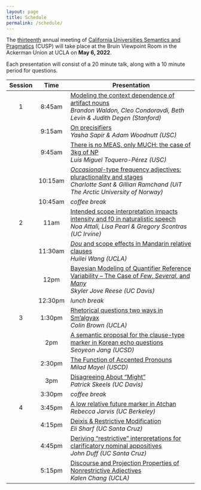 ```yaml
---
layout: page
title: Schedule
permalink: /schedule/
---
```


The [thirteenth](/cusp13 "CUSP-13") annual meeting of [California Universities Semantics and Pragmatics](/ "CUSP") (CUSP) will take place at the Bruin Viewpoint Room in the Ackerman Union at UCLA on **May 6, 2022**.

Each presentation will consist of a 20 minute talk, along with a 10 minute period for questions.

| Session |   Time  | Presentation                                                                                                                                  |
|:-------:|:-------:|-----------------------------------------------------------------------------------------------------------------------------------------------|
|    1    |  8:45am | [Modeling the context dependence of artifact nouns](/abstracts/waldon.pdf)<br>_Brandon Waldon, Cleo Condoravdi, Beth Levin & Judith Degen (Stanford)_                    |
|         |  9:15am | [On precisifiers](/abstracts/sapir-woodnutt.pdf)<br>_Yasha Sapir & Adam Woodnutt (USC)_                                                                                          |
|         |  9:45am | [There is no MEAS, only MUCH: the case of 3kg of NP](/abstracts/toquero-perez.pdf)<br>_Luis Miguel Toquero-Pérez (USC)_                                                         |
|         | 10:15am | [_Occasional_-type frequency adjectives: pluractionality and stages](/abstracts/sant-ramchand.pdf)<br>_Charlotte Sant & Gillian Ramchand (UiT The Arctic University of Norway)_ |
|         | 10:45am | _coffee break_                                                                                                                                  |
|    2    |   11am  | [Intended scope interpretation impacts intensity and f0 in naturalistic speech](/abstracts/attali-et-al.pdf)<br>_Noa Attali, Lisa Pearl & Gregory Scontras (UC Irvine)_        |
|         | 11:30am | [_Dou_ and scope effects in Mandarin relative clauses](/abstracts/wang.pdf)<br>_Huilei Wang (UCLA)_                                                                    |
|         |   12pm  | [Bayesian Modeling of Quantifier Reference Variability – The Case of _Few_, _Several_, and _Many_](/abstracts/reese.pdf)<br>_Skyler Jove Reese (UC Davis)_              |
|         | 12:30pm | _lunch break_                                                                                                                                   |
|    3    |  1:30pm | [Rhetorical questions two ways in Sm’algyax](/abstracts/brown.pdf)<br>_Colin Brown (UCLA)_                                                                              |
|         |   2pm   | [A semantic proposal for the clause-type marker in Korean echo questions](/abstracts/jang.pdf)<br>_Seoyeon Jang (UCSD)_                                                |
|         |  2:30pm | [The Function of Accented Pronouns](/abstracts/mayel.pdf)<br>_Milad Mayel (USCD)_                                                                                       |
|         |   3pm   | [Disagreeing About “Might”](/abstracts/skeels.pdf)<br>_Patrick Skeels (UC Davis)_                                                                                        |
|         |  3:30pm | _coffee break_                                                                                                                                  |
|    4    |  3:45pm | [A low relative future marker in Atchan](/abstracts/jarvis.pdf)<br>_Rebecca Jarvis (UC Berkeley)_                                                                |
|         |  4:15pm | [Deixis & Restrictive Modification](/abstracts/sharf.pdf)<br>_Eli Sharf (UC Santa Cruz)_                                                                                |
|         |  4:45pm | [Deriving “restrictive” interpretations for clarificatory nominal appositives](/abstracts/duff.pdf)<br>_John Duff (UC Santa Cruz)_                                     |
|         |  5:15pm | [Discourse and Projection Properties of Nonrestrictive Adjectives](/abstracts/chang.pdf)<br>_Kalen Chang (UCLA)_                                                        |
